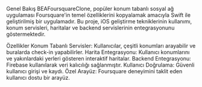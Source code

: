 Genel Bakış
BEAFoursquareClone, popüler konum tabanlı sosyal ağ uygulaması Foursquare'in temel özelliklerini kopyalamak amacıyla Swift ile geliştirilmiş bir uygulamadır. Bu proje, iOS geliştirme tekniklerinin kullanımı, konum servisleri, haritalar ve backend servislerinin entegrasyonunu göstermektedir.

Özellikler
Konum Tabanlı Servisler: Kullanıcılar, çeşitli konumları arayabilir ve buralarda check-in yapabilirler.
Harita Entegrasyonu: Kullanıcı konumlarını ve yakınlardaki yerleri gösteren interaktif haritalar.
Backend Entegrasyonu: Firebase kullanılarak veri kalıcılığı sağlanmıştır.
Kullanıcı Doğrulama: Güvenli kullanıcı girişi ve kaydı.
Özel Arayüz: Foursquare deneyimini taklit eden kullanıcı dostu bir arayüz.

